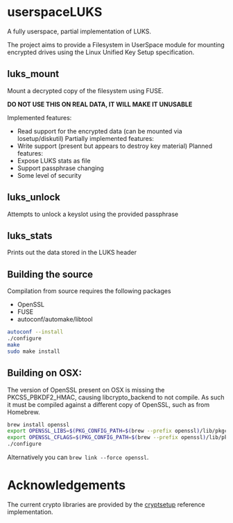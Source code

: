 # userspaceLUKS
A fully userspace, partial implementation of LUKS.

The project aims to provide a Filesystem in UserSpace module for mounting encrypted drives using the Linux Unified Key Setup specification.

## luks_mount
Mount a decrypted copy of the filesystem using FUSE.

__DO NOT USE THIS ON REAL DATA, IT WILL MAKE IT UNUSABLE__

Implemented features:
  + Read support for the encrypted data (can be mounted via losetup/diskutil)
Partially implemented features:
  + Write support (present but appears to destroy key material)
Planned features:
  + Expose LUKS stats as file
  + Support passphrase changing
  + Some level of security

## luks_unlock
Attempts to unlock a keyslot using the provided passphrase

## luks_stats
Prints out the data stored in the LUKS header

## Building the source
Compilation from source requires the following packages

 + OpenSSL
 + FUSE
 + autoconf/automake/libtool

```bash
autoconf --install
./configure
make
sudo make install
```
## Building on OSX:
The version of OpenSSL present on OSX is missing the PKCS5_PBKDF2_HMAC, causing libcrypto_backend to not compile. As such it must be compiled against a different copy of OpenSSL, such as from Homebrew.

```bash
brew install openssl
export OPENSSL_LIBS=$(PKG_CONFIG_PATH=$(brew --prefix openssl)/lib/pkgconfig/ pkg-config --libs openssl)
export OPENSSL_CFLAGS=$(PKG_CONFIG_PATH=$(brew --prefix openssl)/lib/pkgconfig/ pkg-config --cflags openssl)
./configure
```

Alternatively you can `brew link --force openssl`.


# Acknowledgements
The current crypto libraries are provided by the [cryptsetup](https://code.google.com/p/cryptsetup/) reference implementation.
